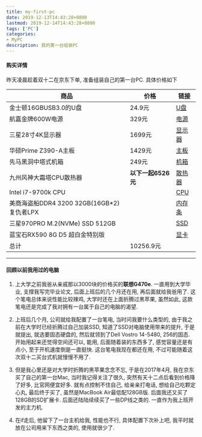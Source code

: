 ```yaml
---
title: my-first-pc
date: 2019-12-13T14:43:28+0800
lastmod: 2019-12-14T14:43:28+0800
tags: ['PC']
categories:
- MyPC
description: 我的第一台组装PC
---
```


#### 购买详情

昨天凌晨趁着双十二在京东下单, 准备组装自己的第一台PC. 具体价格如下

|商品|价格|链接|
|-|-|-|
|金士顿16GBUSB3.0的U盘|24.9元|[U盘](https://item.jd.com/854804.html)|
|航嘉金牌600W电源|329元|[电源](https://item.jd.com/100004924768.html)|
|三星28寸4K显示器|1699元|[显示器](https://item.jd.com/2114169.html)|
|华硕Prime Z390-A主板|1429元|[主板](https://item.jd.com/100000542145.html)|
|先马黑洞中塔式机箱|249元|[机箱](https://item.jd.com/1842778.html)|
|九州风神大霜塔CPU散热器|**以下一起6526元**|[散热器](https://item.jd.com/689273.html)|
|Intel i7-9700k CPU||[CPU](https://item.jd.com/100000634417.html)|
|美商海盗船DDR4 3200 32GB(16GB*2)复仇者LPX||[内存条](https://item.jd.com/3064213.html)|
|三星970PRO M.2(NVMe) SSD 512GB||[SSD](https://item.jd.com/7233972.html)|
|蓝宝石RX590 8G D5 超白金特别版||[显卡](https://item.jd.com/100001800296.html)|
|总计|10256.9元||

---

#### 回顾以前我用过的电脑

1. 上大学之前我爸从亲戚那以3000块的价格买的**联想G470e**. 一直用到大学毕业, 支撑我写完毕业论文, 后面上班后的几个月还在用, 再后面就给我爸用了. 这个笔电总体来说性能比较辣鸡, 大学时还在上面折腾过黑苹果, 虽然如此, 这款笔电还是完成了我对拥有一台属于自己的电脑的渴望.

2. 上班后几个月, 公司就给我配置了一台笔电, 当时问我要什么类型的, 由于我之前在大学时已经折腾过自己加装SSD, 知道了SSD对电脑使用带来的提升, 于是就提出, 就选要固态硬盘的, 然后就领到了Dell Vostro 14-5480, 256的固态. 开始用起来还觉得空间还可以, 能用, 后面随着装的东西多了, 感觉容量还是有点小, 至于开机速度倒是一直挺快. 这台笔电我现在都还在用, 不过可能随着这次双十二买台式机就慢慢不用了.

3. 但是我心里还是对大学时折腾的黑苹果念念不忘, 于是在2017年4月, 我在京东买了自己的第一台Mac, 当时我记得关注了很久, 突然有天十二点后看到价格降了好多, 比官网便宜好多. 就有点控制不住自己, 给亲亲打电话, 想给自己吃颗定心丸, 最后终于买了, 虽然是MacBook Air最低配128GB版. 后面我还又买了128GB的SD扩展卡. 后面还陆陆续续买了一些DP线之类的. 一直作为我上班开发的主力机.

4. 在if走后, 他留下了一台主机给我, 性能也不行, 具体配置下次补上吧, 我平时就放在公司用来下东西之类的, 使用就很少了.
